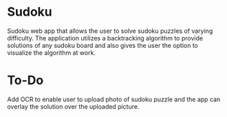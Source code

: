 # Sudoku
Sudoku web app that allows the user to solve sudoku puzzles of varying difficulty. The application utilizes a backtracking algorithm to provide solutions of any sudoku board and also gives the user the option to visualize the algorithm at work.

# To-Do
Add OCR to enable user to upload photo of sudoku puzzle and the app can overlay the solution over the uploaded picture.

